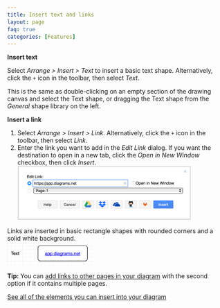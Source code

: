```yaml
---
title: Insert text and links
layout: page
faq: true
categories: [Features]
---
```


**Insert text**

Select _Arrange > Insert > Text_ to insert a basic text shape. Alternatively, click the ``+`` icon in the toolbar, then select _Text_.

This is the same as double-clicking on an empty section of the drawing canvas and select the Text shape, or dragging the Text shape from the _General_ shape library on the left. 

**Insert a link**

1. Select _Arrange > Insert > Link_. Alternatively, click the ``+`` icon in the toolbar, then select _Link_.
2. Enter the link you want to add in the _Edit Link_ dialog. If you want the destination to open in a new tab, click the _Open in New Window_ checkbox, then click _Insert_. 
<br /><img src="/assets/img/blog/arrange-insert-link.png" style="width=100%;max-width:400px;height:auto;" alt="Enter your link in the text field, then click _Insert_ to add a rectangle shape with the link">

Links are inserted in basic rectangle shapes with rounded corners and a solid white background.
<br /><img src="/assets/img/blog/insert-text-link.png" style="width=100%;max-width:200px;height:auto;" alt="You can insert a text shape and a link in a rectangle via the Arrange > Insert menu in diagrams.net">

**Tip:** You can [add links to other pages in your diagram](/blog/multiple-page-diagrams.html) with the second option if it contains multiple pages.

[See all of the elements you can insert into your diagram](/doc/faq/arrange-insert-menu.html)